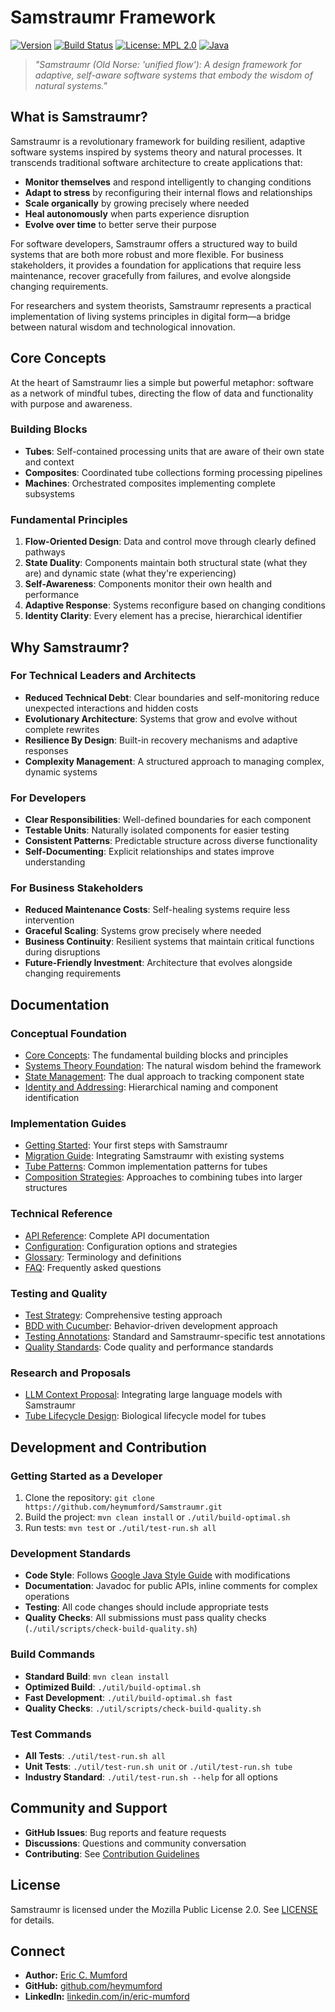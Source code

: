 # Samstraumr Framework

[![Version](https://img.shields.io/badge/version-1.6.0-blue)](https://github.com/heymumford/Samstraumr/releases) [![Build Status](https://github.com/heymumford/Samstraumr/actions/workflows/samstraumr-pipeline.yml/badge.svg)](https://github.com/heymumford/Samstraumr/actions/workflows/samstraumr-pipeline.yml) [![License: MPL 2.0](https://img.shields.io/badge/License-MPL%202.0-brightgreen.svg)](https://opensource.org/licenses/MPL-2.0) [![Java](https://img.shields.io/badge/Java-17%2B-orange)](https://openjdk.java.net/projects/jdk/17/)

> *"Samstraumr (Old Norse: 'unified flow'): A design framework for adaptive, self-aware software systems that embody the wisdom of natural systems."*

## What is Samstraumr?

Samstraumr is a revolutionary framework for building resilient, adaptive software systems inspired by systems theory and natural processes. It transcends traditional software architecture to create applications that:

- **Monitor themselves** and respond intelligently to changing conditions
- **Adapt to stress** by reconfiguring their internal flows and relationships
- **Scale organically** by growing precisely where needed
- **Heal autonomously** when parts experience disruption
- **Evolve over time** to better serve their purpose

For software developers, Samstraumr offers a structured way to build systems that are both more robust and more flexible. For business stakeholders, it provides a foundation for applications that require less maintenance, recover gracefully from failures, and evolve alongside changing requirements.

For researchers and system theorists, Samstraumr represents a practical implementation of living systems principles in digital form—a bridge between natural wisdom and technological innovation.

## Core Concepts

At the heart of Samstraumr lies a simple but powerful metaphor: software as a network of mindful tubes, directing the flow of data and functionality with purpose and awareness.

### Building Blocks

- **Tubes**: Self-contained processing units that are aware of their own state and context
- **Composites**: Coordinated tube collections forming processing pipelines
- **Machines**: Orchestrated composites implementing complete subsystems

### Fundamental Principles

1. **Flow-Oriented Design**: Data and control move through clearly defined pathways
2. **State Duality**: Components maintain both structural state (what they are) and dynamic state (what they're experiencing)
3. **Self-Awareness**: Components monitor their own health and performance
4. **Adaptive Response**: Systems reconfigure based on changing conditions
5. **Identity Clarity**: Every element has a precise, hierarchical identifier

## Why Samstraumr?

### For Technical Leaders and Architects

- **Reduced Technical Debt**: Clear boundaries and self-monitoring reduce unexpected interactions and hidden costs
- **Evolutionary Architecture**: Systems that grow and evolve without complete rewrites
- **Resilience By Design**: Built-in recovery mechanisms and adaptive responses
- **Complexity Management**: A structured approach to managing complex, dynamic systems

### For Developers

- **Clear Responsibilities**: Well-defined boundaries for each component
- **Testable Units**: Naturally isolated components for easier testing
- **Consistent Patterns**: Predictable structure across diverse functionality
- **Self-Documenting**: Explicit relationships and states improve understanding

### For Business Stakeholders

- **Reduced Maintenance Costs**: Self-healing systems require less intervention
- **Graceful Scaling**: Systems grow precisely where needed
- **Business Continuity**: Resilient systems that maintain critical functions during disruptions
- **Future-Friendly Investment**: Architecture that evolves alongside changing requirements

## Documentation

### Conceptual Foundation

- [Core Concepts](./docs/concepts/CoreConcepts.md): The fundamental building blocks and principles
- [Systems Theory Foundation](./docs/concepts/SystemsTheoryFoundation.md): The natural wisdom behind the framework
- [State Management](./docs/concepts/StateManagement.md): The dual approach to tracking component state
- [Identity and Addressing](./docs/concepts/IdentityAddressing.md): Hierarchical naming and component identification

### Implementation Guides

- [Getting Started](./docs/guides/GettingStarted.md): Your first steps with Samstraumr
- [Migration Guide](./docs/guides/MigrationGuide.md): Integrating Samstraumr with existing systems
- [Tube Patterns](./docs/guides/TubePatterns.md): Common implementation patterns for tubes
- [Composition Strategies](./docs/guides/CompositionStrategies.md): Approaches to combining tubes into larger structures

### Technical Reference

- [API Reference](./docs/reference/ConfigurationReference.md): Complete API documentation
- [Configuration](./docs/reference/ConfigurationReference.md): Configuration options and strategies
- [Glossary](./docs/reference/Glossary.md): Terminology and definitions
- [FAQ](./docs/reference/FAQ.md): Frequently asked questions

### Testing and Quality

- [Test Strategy](./docs/testing/TestStrategy.md): Comprehensive testing approach
- [BDD with Cucumber](./docs/testing/BddWithCucumber.md): Behavior-driven development approach
- [Testing Annotations](./docs/testing/TestingAnnotations.md): Standard and Samstraumr-specific test annotations
- [Quality Standards](./docs/contribution/QualityChecks.md): Code quality and performance standards

### Research and Proposals

- [LLM Context Proposal](./docs/research/LlmContextProposal.md): Integrating large language models with Samstraumr
- [Tube Lifecycle Design](./docs/proposals/TubeLifecycleDesign.md): Biological lifecycle model for tubes

## Development and Contribution

### Getting Started as a Developer

1. Clone the repository: `git clone https://github.com/heymumford/Samstraumr.git`
2. Build the project: `mvn clean install` or `./util/build-optimal.sh`
3. Run tests: `mvn test` or `./util/test-run.sh all`

### Development Standards

- **Code Style**: Follows [Google Java Style Guide](https://google.github.io/styleguide/javaguide.html) with modifications
- **Documentation**: Javadoc for public APIs, inline comments for complex operations
- **Testing**: All code changes should include appropriate tests
- **Quality Checks**: All submissions must pass quality checks (`./util/scripts/check-build-quality.sh`)

### Build Commands

- **Standard Build**: `mvn clean install`
- **Optimized Build**: `./util/build-optimal.sh`
- **Fast Development**: `./util/build-optimal.sh fast`
- **Quality Checks**: `./util/scripts/check-build-quality.sh`

### Test Commands

- **All Tests**: `./util/test-run.sh all`
- **Unit Tests**: `./util/test-run.sh unit` or `./util/test-run.sh tube`
- **Industry Standard**: `./util/test-run.sh --help` for all options

## Community and Support

- **GitHub Issues**: Bug reports and feature requests
- **Discussions**: Questions and community conversation
- **Contributing**: See [Contribution Guidelines](./docs/contribution/Contributing.md)

## License

Samstraumr is licensed under the Mozilla Public License 2.0. See [LICENSE](./LICENSE) for details.

## Connect

- **Author:** [Eric C. Mumford](mailto:heymumford@samstraumr.org)
- **GitHub:** [github.com/heymumford](https://github.com/heymumford)
- **LinkedIn:** [linkedin.com/in/eric-mumford](https://www.linkedin.com/in/eric-mumford/)